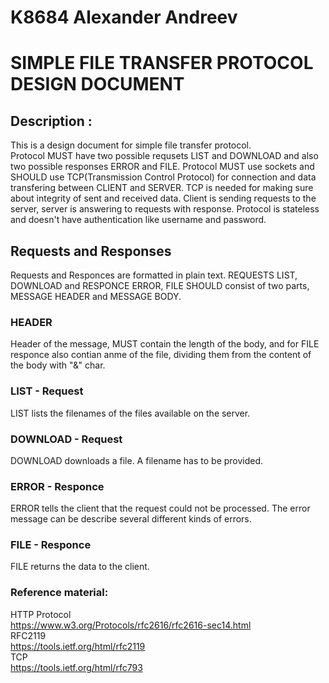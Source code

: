 # K8684 Alexander Andreev
# SIMPLE FILE TRANSFER PROTOCOL DESIGN DOCUMENT
## Description : 

This is a design document for simple file transfer protocol.  
Protocol MUST have two possible requsets LIST and DOWNLOAD and also two possible responses ERROR and FILE. Protocol MUST use sockets and SHOULD use TCP(Transmission Control Protocol) for connection and data transfering between CLIENT and SERVER. TCP is needed for making sure about integrity of sent and received data.  Client is sending requests to the server, server is answering to requests with response. Protocol is stateless and doesn't have authentication like username and password.  
  
## Requests and Responses
Requests and Responces are formatted in plain text. REQUESTS LIST, DOWNLOAD and RESPONCE ERROR, FILE SHOULD consist of two parts, MESSAGE HEADER and MESSAGE BODY. 

### HEADER  
Header of the message, MUST contain the length of the body, and for FILE responce also contian anme of the file, dividing them from the content of the body with "&" char.  

### LIST - Request  
LIST  lists the filenames of the files available on the server.
### DOWNLOAD - Request  
DOWNLOAD downloads a file. A filename has to be provided.  
### ERROR - Responce  
ERROR tells the client that the request could not be processed. The error message can be describe several different kinds of errors.
### FILE - Responce  
FILE returns the data to the client.

### Reference material:  
HTTP Protocol  
https://www.w3.org/Protocols/rfc2616/rfc2616-sec14.html  
RFC2119  
https://tools.ietf.org/html/rfc2119  
TCP  
https://tools.ietf.org/html/rfc793
